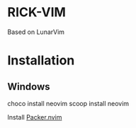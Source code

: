 # RICK-VIM
Based on LunarVim

# Installation

## Windows

choco install neovim
scoop install neovim

Install [Packer.nvim](https://github.com/wbthomason/packer.nvim)
